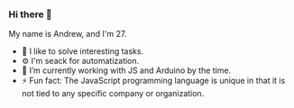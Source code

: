 ### Hi there 👋

My name is Andrew, and I'm 27.
- 👷 I like to solve interesting tasks.
- ⚙️ I'm seack for automatization.
- 🔭 I’m currently working with JS and Arduino by the time.
- ⚡ Fun fact: The JavaScript programming language is unique in that it is not tied to any specific company or organization.
<!--
**andrew-Go1/andrew-Go1** is a ✨ _special_ ✨ repository because its `README.md` (this file) appears on your GitHub profile.

Here are some ideas to get you started:

- 🔭 I’m currently working on ...
- 🌱 I’m currently learning ...
- 👯 I’m looking to collaborate on ...
- 🤔 I’m looking for help with ...
- 💬 Ask me about ...
- 📫 How to reach me: ...
- 😄 Pronouns: ...
- ⚡ Fun fact: ...
-->
